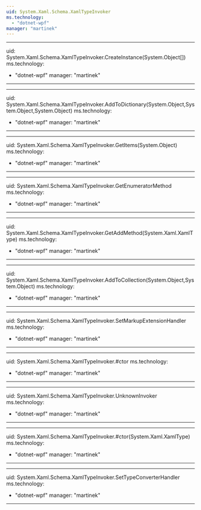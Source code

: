 ```yaml
---
uid: System.Xaml.Schema.XamlTypeInvoker
ms.technology: 
  - "dotnet-wpf"
manager: "martinek"
---
```


---
uid: System.Xaml.Schema.XamlTypeInvoker.CreateInstance(System.Object[])
ms.technology: 
  - "dotnet-wpf"
manager: "martinek"
---

---
uid: System.Xaml.Schema.XamlTypeInvoker.AddToDictionary(System.Object,System.Object,System.Object)
ms.technology: 
  - "dotnet-wpf"
manager: "martinek"
---

---
uid: System.Xaml.Schema.XamlTypeInvoker.GetItems(System.Object)
ms.technology: 
  - "dotnet-wpf"
manager: "martinek"
---

---
uid: System.Xaml.Schema.XamlTypeInvoker.GetEnumeratorMethod
ms.technology: 
  - "dotnet-wpf"
manager: "martinek"
---

---
uid: System.Xaml.Schema.XamlTypeInvoker.GetAddMethod(System.Xaml.XamlType)
ms.technology: 
  - "dotnet-wpf"
manager: "martinek"
---

---
uid: System.Xaml.Schema.XamlTypeInvoker.AddToCollection(System.Object,System.Object)
ms.technology: 
  - "dotnet-wpf"
manager: "martinek"
---

---
uid: System.Xaml.Schema.XamlTypeInvoker.SetMarkupExtensionHandler
ms.technology: 
  - "dotnet-wpf"
manager: "martinek"
---

---
uid: System.Xaml.Schema.XamlTypeInvoker.#ctor
ms.technology: 
  - "dotnet-wpf"
manager: "martinek"
---

---
uid: System.Xaml.Schema.XamlTypeInvoker.UnknownInvoker
ms.technology: 
  - "dotnet-wpf"
manager: "martinek"
---

---
uid: System.Xaml.Schema.XamlTypeInvoker.#ctor(System.Xaml.XamlType)
ms.technology: 
  - "dotnet-wpf"
manager: "martinek"
---

---
uid: System.Xaml.Schema.XamlTypeInvoker.SetTypeConverterHandler
ms.technology: 
  - "dotnet-wpf"
manager: "martinek"
---
